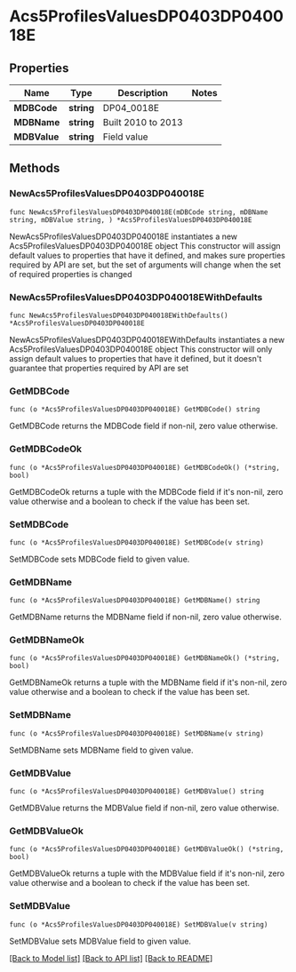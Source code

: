# Acs5ProfilesValuesDP0403DP040018E

## Properties

Name | Type | Description | Notes
------------ | ------------- | ------------- | -------------
**MDBCode** | **string** | DP04_0018E | 
**MDBName** | **string** | Built 2010 to 2013 | 
**MDBValue** | **string** | Field value | 

## Methods

### NewAcs5ProfilesValuesDP0403DP040018E

`func NewAcs5ProfilesValuesDP0403DP040018E(mDBCode string, mDBName string, mDBValue string, ) *Acs5ProfilesValuesDP0403DP040018E`

NewAcs5ProfilesValuesDP0403DP040018E instantiates a new Acs5ProfilesValuesDP0403DP040018E object
This constructor will assign default values to properties that have it defined,
and makes sure properties required by API are set, but the set of arguments
will change when the set of required properties is changed

### NewAcs5ProfilesValuesDP0403DP040018EWithDefaults

`func NewAcs5ProfilesValuesDP0403DP040018EWithDefaults() *Acs5ProfilesValuesDP0403DP040018E`

NewAcs5ProfilesValuesDP0403DP040018EWithDefaults instantiates a new Acs5ProfilesValuesDP0403DP040018E object
This constructor will only assign default values to properties that have it defined,
but it doesn't guarantee that properties required by API are set

### GetMDBCode

`func (o *Acs5ProfilesValuesDP0403DP040018E) GetMDBCode() string`

GetMDBCode returns the MDBCode field if non-nil, zero value otherwise.

### GetMDBCodeOk

`func (o *Acs5ProfilesValuesDP0403DP040018E) GetMDBCodeOk() (*string, bool)`

GetMDBCodeOk returns a tuple with the MDBCode field if it's non-nil, zero value otherwise
and a boolean to check if the value has been set.

### SetMDBCode

`func (o *Acs5ProfilesValuesDP0403DP040018E) SetMDBCode(v string)`

SetMDBCode sets MDBCode field to given value.


### GetMDBName

`func (o *Acs5ProfilesValuesDP0403DP040018E) GetMDBName() string`

GetMDBName returns the MDBName field if non-nil, zero value otherwise.

### GetMDBNameOk

`func (o *Acs5ProfilesValuesDP0403DP040018E) GetMDBNameOk() (*string, bool)`

GetMDBNameOk returns a tuple with the MDBName field if it's non-nil, zero value otherwise
and a boolean to check if the value has been set.

### SetMDBName

`func (o *Acs5ProfilesValuesDP0403DP040018E) SetMDBName(v string)`

SetMDBName sets MDBName field to given value.


### GetMDBValue

`func (o *Acs5ProfilesValuesDP0403DP040018E) GetMDBValue() string`

GetMDBValue returns the MDBValue field if non-nil, zero value otherwise.

### GetMDBValueOk

`func (o *Acs5ProfilesValuesDP0403DP040018E) GetMDBValueOk() (*string, bool)`

GetMDBValueOk returns a tuple with the MDBValue field if it's non-nil, zero value otherwise
and a boolean to check if the value has been set.

### SetMDBValue

`func (o *Acs5ProfilesValuesDP0403DP040018E) SetMDBValue(v string)`

SetMDBValue sets MDBValue field to given value.



[[Back to Model list]](../README.md#documentation-for-models) [[Back to API list]](../README.md#documentation-for-api-endpoints) [[Back to README]](../README.md)


